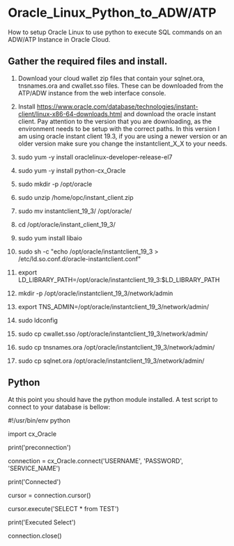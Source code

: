 # Oracle_Linux_Python_to_ADW/ATP
How to setup Oracle Linux to use python to execute SQL commands on an ADW/ATP Instance in Oracle Cloud.

## Gather the required files and install.
1. Download your cloud wallet zip files that contain your sqlnet.ora, tnsnames.ora and cwallet.sso files. These can be downloaded from the ATP/ADW instance from the web interface console.

2. Install https://www.oracle.com/database/technologies/instant-client/linux-x86-64-downloads.html and download the oracle instant client. Pay attention to the version that you are downloading, as the environment needs to be setup with the correct paths. In this version I am using oracle instant client 19.3, if you are using a newer version or an older version make sure you change the instantclient_X_X to your needs.

3. sudo yum -y install oraclelinux-developer-release-el7

4. sudo yum -y install python-cx_Oracle

5. sudo mkdir -p /opt/oracle

6. sudo unzip /home/opc/instant_client.zip

7. sudo mv instantclient_19_3/ /opt/oracle/

8. cd /opt/oracle/instant_client_19_3/

9. sudo yum install libaio

10. sudo sh -c "echo /opt/oracle/instantclient_19_3 > /etc/ld.so.conf.d/oracle-instantclient.conf"

11. export LD_LIBRARY_PATH=/opt/oracle/instantclient_19_3:$LD_LIBRARY_PATH

12. mkdir -p /opt/oracle/instantclient_19_3/network/admin

13. export TNS_ADMIN=/opt/oracle/instantclient_19_3/network/admin/

14. sudo ldconfig

15. sudo cp cwallet.sso  /opt/oracle/instantclient_19_3/network/admin/

16. sudo cp tnsnames.ora  /opt/oracle/instantclient_19_3/network/admin/

17. sudo cp sqlnet.ora /opt/oracle/instantclient_19_3/network/admin/


## Python
At this point you should have the python module installed. A test script to connect to your database is bellow:


#!/usr/bin/env python

import cx_Oracle

print('preconnection')

connection = cx_Oracle.connect('USERNAME', 'PASSWORD', 'SERVICE_NAME')

print('Connected')

cursor = connection.cursor()

cursor.execute('SELECT * from TEST')

print('Executed Select')

connection.close()
